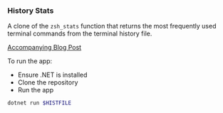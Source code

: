 ### History Stats

A clone of the `zsh_stats` function that returns the most frequently used terminal 
commands from the terminal history file.

[Accompanying Blog Post](https://kevgathuku.dev/building-our-own-zsh-stats-cli-app)


To run the app:
- Ensure .NET is installed
- Clone the repository
- Run the app

```sh
dotnet run $HISTFILE
```